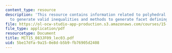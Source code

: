 ```yaml
---
content_type: resource
description: 'This resource contains information related to polyhedral review, methods
  to generate valid inequalities and methods to generate facet defining inequalities. '
file: https://ol-ocw-studio-app-production.s3.amazonaws.com/courses/15-083j-integer-programming-and-combinatorial-optimization-fall-2009/5be17dfa9a150e8db5b9fb76905d2408_MIT15_083JF09_lec03.pdf
file_type: application/pdf
resourcetype: Document
title: MIT15_083JF09_lec03.pdf
uid: 5be17dfa-9a15-0e8d-b5b9-fb76905d2408
---
```

